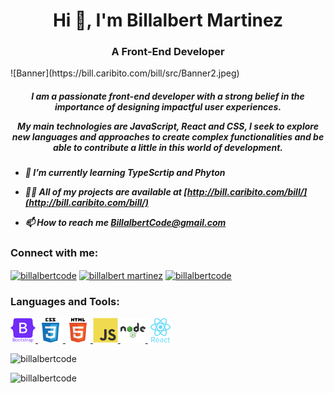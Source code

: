 <h1 align="center">Hi 👋, I'm Billalbert Martinez</h1>
<h3 align="center">A Front-End Developer</h3>
![Banner](https://bill.caribito.com/bill/src/Banner2.jpeg)
<h5 align="center"> I am a passionate front-end developer with a strong belief in the importance of designing impactful user experiences.

My main technologies are JavaScript, React and CSS, I seek to explore new languages ​​and approaches to create complex functionalities and be able to contribute a little in this world of development. <h5>

- 🧠 I’m currently learning **TypeScrtip and Phyton**

- 👨‍💻 All of my projects are available at [http://bill.caribito.com/bill/](http://bill.caribito.com/bill/)

- 📫 How to reach me **BillalbertCode@gmail.com**

<h3 align="left">Connect with me:</h3>
<p align="left">
<a href="https://twitter.com/billalbertcode" target="blank"><img align="center" src="https://raw.githubusercontent.com/rahuldkjain/github-profile-readme-generator/master/src/images/icons/Social/twitter.svg" alt="billalbertcode" height="30" width="40" /></a>
<a href="https://linkedin.com/in/billalbertcode" target="blank"><img align="center" src="https://raw.githubusercontent.com/rahuldkjain/github-profile-readme-generator/master/src/images/icons/Social/linked-in-alt.svg" alt="billalbert martinez" height="30" width="40" /></a>
<a href="https://instagram.com/billalbertcode" target="blank"><img align="center" src="https://raw.githubusercontent.com/rahuldkjain/github-profile-readme-generator/master/src/images/icons/Social/instagram.svg" alt="billalbertcode" height="30" width="40" /></a>
</p>

<h3 align="left">Languages and Tools:</h3>
<p align="left"> <a href="https://getbootstrap.com" target="_blank" rel="noreferrer"> <img src="https://raw.githubusercontent.com/devicons/devicon/master/icons/bootstrap/bootstrap-plain-wordmark.svg" alt="bootstrap" width="40" height="40"/> </a> <a href="https://www.w3schools.com/css/" target="_blank" rel="noreferrer"> <img src="https://raw.githubusercontent.com/devicons/devicon/master/icons/css3/css3-original-wordmark.svg" alt="css3" width="40" height="40"/> </a> <a href="https://www.w3.org/html/" target="_blank" rel="noreferrer"> <img src="https://raw.githubusercontent.com/devicons/devicon/master/icons/html5/html5-original-wordmark.svg" alt="html5" width="40" height="40"/> </a> <a href="https://developer.mozilla.org/en-US/docs/Web/JavaScript" target="_blank" rel="noreferrer"> <img src="https://raw.githubusercontent.com/devicons/devicon/master/icons/javascript/javascript-original.svg" alt="javascript" width="40" height="40"/> </a> <a href="https://nodejs.org" target="_blank" rel="noreferrer"> <img src="https://raw.githubusercontent.com/devicons/devicon/master/icons/nodejs/nodejs-original-wordmark.svg" alt="nodejs" width="40" height="40"/> </a> <a href="https://reactjs.org/" target="_blank" rel="noreferrer"> <img src="https://raw.githubusercontent.com/devicons/devicon/master/icons/react/react-original-wordmark.svg" alt="react" width="40" height="40"/> </a> </p>

<p align="left"><img  src="https://github-readme-stats.vercel.app/api/top-langs?username=billalbertcode&show_icons=true&locale=en&layout=compact" alt="billalbertcode" /></p>

<p ><img  src="https://github-readme-stats.vercel.app/api?username=billalbertcode&show_icons=true&locale=en" alt="billalbertcode" /></p>
